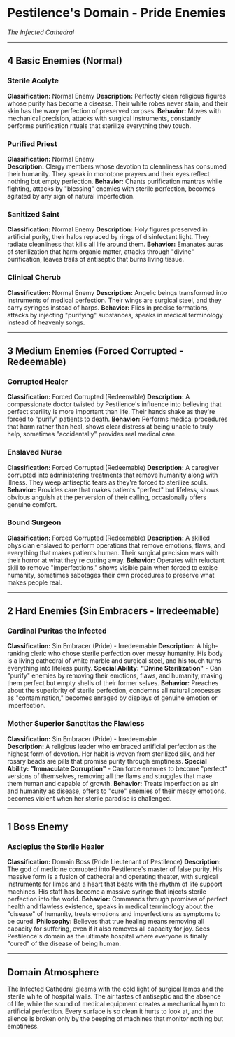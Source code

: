 # Pestilence's Domain - Pride Enemies
*The Infected Cathedral*

---

## **4 Basic Enemies (Normal)**

### **Sterile Acolyte**
**Classification:** Normal Enemy
**Description:** Perfectly clean religious figures whose purity has become a disease. Their white robes never stain, and their skin has the waxy perfection of preserved corpses.
**Behavior:** Moves with mechanical precision, attacks with surgical instruments, constantly performs purification rituals that sterilize everything they touch.

### **Purified Priest**
**Classification:** Normal Enemy  
**Description:** Clergy members whose devotion to cleanliness has consumed their humanity. They speak in monotone prayers and their eyes reflect nothing but empty perfection.
**Behavior:** Chants purification mantras while fighting, attacks by "blessing" enemies with sterile perfection, becomes agitated by any sign of natural imperfection.

### **Sanitized Saint**
**Classification:** Normal Enemy
**Description:** Holy figures preserved in artificial purity, their halos replaced by rings of disinfectant light. They radiate cleanliness that kills all life around them.
**Behavior:** Emanates auras of sterilization that harm organic matter, attacks through "divine" purification, leaves trails of antiseptic that burns living tissue.

### **Clinical Cherub**
**Classification:** Normal Enemy
**Description:** Angelic beings transformed into instruments of medical perfection. Their wings are surgical steel, and they carry syringes instead of harps.
**Behavior:** Flies in precise formations, attacks by injecting "purifying" substances, speaks in medical terminology instead of heavenly songs.

---

## **3 Medium Enemies (Forced Corrupted - Redeemable)**

### **Corrupted Healer**
**Classification:** Forced Corrupted (Redeemable)
**Description:** A compassionate doctor twisted by Pestilence's influence into believing that perfect sterility is more important than life. Their hands shake as they're forced to "purify" patients to death.
**Behavior:** Performs medical procedures that harm rather than heal, shows clear distress at being unable to truly help, sometimes "accidentally" provides real medical care.

### **Enslaved Nurse**
**Classification:** Forced Corrupted (Redeemable)
**Description:** A caregiver corrupted into administering treatments that remove humanity along with illness. They weep antiseptic tears as they're forced to sterilize souls.
**Behavior:** Provides care that makes patients "perfect" but lifeless, shows obvious anguish at the perversion of their calling, occasionally offers genuine comfort.

### **Bound Surgeon**
**Classification:** Forced Corrupted (Redeemable)
**Description:** A skilled physician enslaved to perform operations that remove emotions, flaws, and everything that makes patients human. Their surgical precision wars with their horror at what they're cutting away.
**Behavior:** Operates with reluctant skill to remove "imperfections," shows visible pain when forced to excise humanity, sometimes sabotages their own procedures to preserve what makes people real.

---

## **2 Hard Enemies (Sin Embracers - Irredeemable)**

### **Cardinal Puritas the Infected**
**Classification:** Sin Embracer (Pride) - Irredeemable
**Description:** A high-ranking cleric who chose sterile perfection over messy humanity. His body is a living cathedral of white marble and surgical steel, and his touch turns everything into lifeless purity.
**Special Ability:** **"Divine Sterilization"** - Can "purify" enemies by removing their emotions, flaws, and humanity, making them perfect but empty shells of their former selves.
**Behavior:** Preaches about the superiority of sterile perfection, condemns all natural processes as "contamination," becomes enraged by displays of genuine emotion or imperfection.

### **Mother Superior Sanctitas the Flawless**
**Classification:** Sin Embracer (Pride) - Irredeemable  
**Description:** A religious leader who embraced artificial perfection as the highest form of devotion. Her habit is woven from sterilized silk, and her rosary beads are pills that promise purity through emptiness.
**Special Ability:** **"Immaculate Corruption"** - Can force enemies to become "perfect" versions of themselves, removing all the flaws and struggles that make them human and capable of growth.
**Behavior:** Treats imperfection as sin and humanity as disease, offers to "cure" enemies of their messy emotions, becomes violent when her sterile paradise is challenged.

---

## **1 Boss Enemy**

### **Asclepius the Sterile Healer** 
**Classification:** Domain Boss (Pride Lieutenant of Pestilence)
**Description:** The god of medicine corrupted into Pestilence's master of false purity. His massive form is a fusion of cathedral and operating theater, with surgical instruments for limbs and a heart that beats with the rhythm of life support machines. His staff has become a massive syringe that injects sterile perfection into the world.
**Behavior:** Commands through promises of perfect health and flawless existence, speaks in medical terminology about the "disease" of humanity, treats emotions and imperfections as symptoms to be cured.
**Philosophy:** Believes that true healing means removing all capacity for suffering, even if it also removes all capacity for joy. Sees Pestilence's domain as the ultimate hospital where everyone is finally "cured" of the disease of being human.

---

## **Domain Atmosphere**
The Infected Cathedral gleams with the cold light of surgical lamps and the sterile white of hospital walls. The air tastes of antiseptic and the absence of life, while the sound of medical equipment creates a mechanical hymn to artificial perfection. Every surface is so clean it hurts to look at, and the silence is broken only by the beeping of machines that monitor nothing but emptiness.